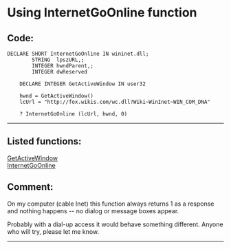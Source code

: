 <link rel="stylesheet" type="text/css" href="../css/win32api.css">  
<link rel="stylesheet" href="https://cdnjs.cloudflare.com/ajax/libs/font-awesome/4.7.0/css/font-awesome.min.css">

# Using InternetGoOnline function

## Code:
```foxpro  
DECLARE SHORT InternetGoOnline IN wininet.dll;
    	STRING  lpszURL,;
    	INTEGER hwndParent,;
    	INTEGER dwReserved

	DECLARE INTEGER GetActiveWindow IN user32
	
	hwnd = GetActiveWindow()
	lcUrl = "http://fox.wikis.com/wc.dll?Wiki~WinInet~WIN_COM_DNA"

	? InternetGoOnline (lcUrl, hwnd, 0)  
```  
***  


## Listed functions:
[GetActiveWindow](../libraries/user32/GetActiveWindow.md)  
[InternetGoOnline](../libraries/wininet/InternetGoOnline.md)  

## Comment:
On my computer (cable Inet) this function always returns 1 as a response and nothing happens -- no dialog or message boxes appear.  
  
Probably with a dial-up access it would behave something different. Anyone who will try, please let me know.  
  
***  

